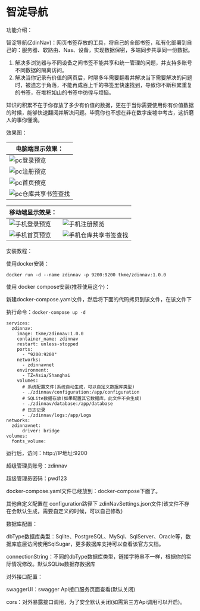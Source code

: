 # 智淀导航

功能介绍：

 智淀导航(ZdinNav)：网页书签存放的工具，将自己的全部书签，私有化部署到自己的：服务器、软路由、Nas、设备，实现数据保密，多端同步共享同一份数据。

1. 解决多浏览器与不同设备之间书签不能共享和统一管理的问题，并支持多账号不同数据的隔离访问。
2. 解决当你记录有价值的网页后，时隔多年需要翻看并解决当下需要解决的问题时，被遗忘于角落，不能再成百上千的书签里快速找到，导致你不断积累重复的书签，在堆积如山的书签中彷徨与烦恼。

知识的积累不在于你存放了多少有价值的数据，更在于当你需要使用你有价值数据的时候，能够快速翻阅并解决问题。毕竟你也不想在非在数字废墟中考古，这折磨人的事你懂滴。

效果图：

|          电脑端显示效果：        |
| --------------- |
| <img src="preview%20image/pc登录预览.png" alt="pc登录预览" style="max-width:1000px;" /> |
|     <img src="preview%20image/pc注册预览.png" alt="pc注册预览" style="max-width:1000px;" />             |
|       <img src="preview%20image/pc首页预览.png" alt="pc首页预览" style="max-width:1000px;" />           |
|         <img src="preview%20image/pc仓库共享书签查找.png" alt="pc仓库共享书签查找" style="max-width:1000px;" />         |

| 移动端显示效果：                                             |                                                              |
| ------------------------------------------------------------ | ------------------------------------------------------------ |
| <img src="preview%20image/手机登录预览.png" alt="手机登录预览" style="max-width:300px;" /> | <img src="preview%20image/手机注册预览.png" alt="手机注册预览" style="max-width:300px;" /> |
| <img src="preview%20image/手机首页预览.png" alt="手机首页预览" style="max-width:300px;" /> | <img src="preview%20image/手机仓库共享书签查找.png" alt="手机仓库共享书签查找" style="max-width:300px;" /> |

安装教程：

使用docker安装：

`docker run -d --name zdinnav -p 9200:9200 tkme/zdinnav:1.0.0`



使用 docker compose安装(推荐使用这个)：

新建docker-compose.yaml文件，然后将下面的代码拷贝到该文件，在该文件下

执行命令：`docker-compose up -d`

```
services:
  zdinnav:
    image: tkme/zdinnav:1.0.0
    container_name: zdinnav
    restart: unless-stopped
    ports:
      - "9200:9200"
    networks:
      - zdinnavnet
    environment:
      - TZ=Asia/Shanghai 
    volumes:
      # 系统配置文件(系统自动生成，可以自定义数据库类型)
      - ./zdinnav/configuration:/app/configuration
      # SQLite数据存放(如果配置其它数据库，此文件不会生成)
      - ./zdinnav/database:/app/database
      # 日志记录
      - ./zdinnav/logs:/app/Logs
networks:
  zdinnavnet:
      driver: bridge
volumes:
  fonts_volume:
```

运行后，访问：http://IP地址:9200 

超级管理员账号：zdinnav

超级管理员密码：pwd123

docker-compose.yaml文件已经放到：docker-compose下面了。



其他自定义配置在 configuration路径下 zdinNavSettings.json文件(该文件不存在会默认生成，需要自定义的时候，可以自己修改)

数据库配置：

dbType数据库类型：Sqlite、PostgreSQL、MySql、SqlServer、Oracle等，数据库底层访问使用SqlSugar，更多数据库支持可以查看该官方文档。

connectionString：不同的dbType数据库类型，链接字符串不一样，根据你的实际情况修改。默认SQLite数据存数据库



对外接口配置：

swaggerUI：swagger Api接口服务页面查看(默认关闭)

cors：对外暴露接口调用，为了安全默认关闭(如需第三方Api调用可以开启)。